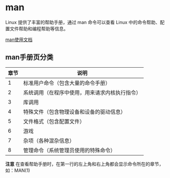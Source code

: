 # man
Linux 提供了丰富的帮助手册，通过 man 命令可以查看 Linux 中的命令帮助、配置文件帮助和编程帮助等信息。

[man使用文档](https://gnu-linux.readthedocs.io/zh/latest/Chapter01/00_man.html)

## man手册页分类
|章节           |	说明                                          |
|---------------|------------------------------------------------|
|1              |	标准用户命令（包含大量的命令手册）              |
|2              |	系统调用（在程序中使用，用来请求内核执行指令）   |
|3              |	库调用                                        |
|4              |	特殊文件（包含物理设备和设备的驱动信息）         |
|5              |	文件格式（包含配置文件）                        |
|6              |	游戏                                          |
|7              |	杂项（各种混杂信息）                            |
|8              |	管理命令（系统管理员使用的特殊命令）             |

**注意** 在查看帮助手册时，在第一行的左上角和右上角都会显示命令所在的章节，如：MAN(1)